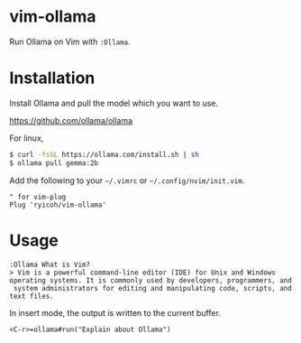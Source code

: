 # vim-ollama

Run Ollama on Vim with `:Ollama`.

# Installation

Install Ollama and pull the model which you want to use.

https://github.com/ollama/ollama

For linux,

```sh
$ curl -fsSL https://ollama.com/install.sh | sh
$ ollama pull gemma:2b
```

Add the following to your `~/.vimrc` or `~/.config/nvim/init.vim`.

```vim
" for vim-plug
Plug 'ryicoh/vim-ollama'
```

# Usage

```vim
:Ollama What is Vim?
> Vim is a powerful command-line editor (IDE) for Unix and Windows operating systems. It is commonly used by developers, programmers, and
 system administrators for editing and manipulating code, scripts, and text files.
```

In insert mode, the output is written to the current buffer.

```vim
<C-r>=ollama#run("Explain about Ollama")
```
